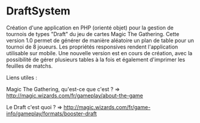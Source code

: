 ﻿# DraftSystem

Création d'une application en PHP (orienté objet) pour la gestion de tournois de types "Draft" du jeu de cartes Magic The Gathering.
Cette version 1.0 permet de générer de manière aléatoire un plan de table pour un tournoi de 8 joueurs.
Les propriétés responsives rendent l'application utilisable sur mobile.
Une nouvelle version est en cours de création, avec la possibilité de gérer plusieurs tables à la fois et également d'imprimer les feuilles de matchs.

Liens utiles :

Magic The Gathering, qu'est-ce que c'est ? => http://magic.wizards.com/fr/gameplay/about-the-game

Le Draft c'est quoi ? => http://magic.wizards.com/fr/game-info/gameplay/formats/booster-draft
